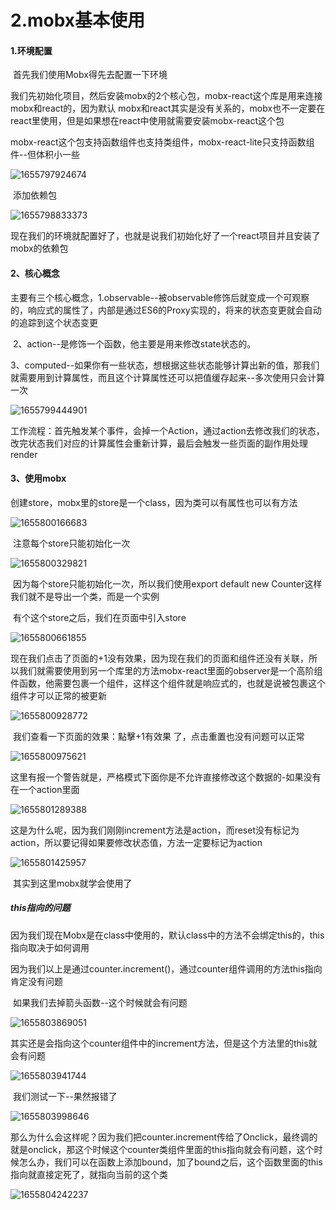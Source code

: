 # 2.mobx基本使用

#### 1.环境配置

​		首先我们使用Mobx得先去配置一下环境

​		我们先初始化项目，然后安装mobx的2个核心包，mobx-react这个库是用来连接mobx和react的，因为默认 mobx和react其实是没有关系的，mobx也不一定要在react里使用，但是如果想在react中使用就需要安装mobx-react这个包

​		mobx-react这个包支持函数组件也支持类组件，mobx-react-lite只支持函数组件--但体积小一些

![1655797924674](../../../.vuepress/public/images/1655797924674.png)





​	添加依赖包

![1655798833373](../../../.vuepress/public/images/1655798833373.png)

​		现在我们的环境就配置好了，也就是说我们初始化好了一个react项目并且安装了mobx的依赖包





#### 2、核心概念

​		主要有三个核心概念，1.observable--被observable修饰后就变成一个可观察的，响应式的属性了，内部是通过ES6的Proxy实现的，将来的状态变更就会自动的追踪到这个状态变更

​				2、action--是修饰一个函数，他主要是用来修改state状态的。

​				3、computed--如果你有一些状态，想根据这些状态能够计算出新的值，那我们就需要用到计算属性，而且这个计算属性还可以把值缓存起来--多次使用只会计算一次

![1655799444901](../../../.vuepress/public/images/1655799444901.png)

​	工作流程：首先触发某个事件，会掉一个Action，通过action去修改我们的状态，改完状态我们对应的计算属性会重新计算，最后会触发一些页面的副作用处理render



#### 3、使用mobx

​	创建store，mobx里的store是一个class，因为类可以有属性也可以有方法

![1655800166683](../../../.vuepress/public/images/1655800166683.png)



​	注意每个store只能初始化一次

![1655800329821](../../../.vuepress/public/images/1655800329821.png)

​	因为每个store只能初始化一次，所以我们使用export  default new Counter这样我们就不是导出一个类，而是一个实例



​	有个这个store之后，我们在页面中引入store

![1655800661855](../../../.vuepress/public/images/1655800661855.png)



​	现在我们点击了页面的+1没有效果，因为现在我们的页面和组件还没有关联，所以我们就需要使用到另一个库里的方法mobx-react里面的observer是一个高阶组件函数，他需要包裹一个组件，这样这个组件就是响应式的，也就是说被包裹这个组件才可以正常的被更新

![1655800928772](../../../.vuepress/public/images/1655800928772.png)





​	我们查看一下页面的效果：點擊+1有效果 了，点击重置也没有问题可以正常

![1655800975621](../../../.vuepress/public/images/1655800975621.png)



​	这里有报一个警告就是，严格模式下面你是不允许直接修改这个数据的-如果没有在一个action里面

![1655801289388](../../../.vuepress/public/images/1655801289388.png)



​	这是为什么呢，因为我们刚刚increment方法是action，而reset没有标记为action，所以要记得如果要修改状态值，方法一定要标记为action

![1655801425957](../../../.vuepress/public/images/1655801425957.png)



​		其实到这里mobx就学会使用了



##### this指向的问题

​	因为我们现在Mobx是在class中使用的，默认class中的方法不会绑定this的，this指向取决于如何调用

​	因为我们以上是通过counter.increment()，通过counter组件调用的方法this指向肯定没有问题



​	如果我们去掉箭头函数--这个时候就会有问题

![1655803869051](../../../.vuepress/public/images/1655803869051.png)



​	其实还是会指向这个counter组件中的increment方法，但是这个方法里的this就会有问题

![1655803941744](../../../.vuepress/public/images/1655803941744.png)



​	我们测试一下--果然报错了

![1655803998646](../../../.vuepress/public/images/1655803998646.png)



那么为什么会这样呢？因为我们把counter.increment传给了Onclick，最终调的就是onclick，那这个时候这个counter类组件里面的this指向就会有问题，这个时候怎么办，我们可以在函数上添加bound，加了bound之后，这个函数里面的this指向就直接定死了，就指向当前的这个类

![1655804242237](../../../.vuepress/public/images/1655804242237.png)































































